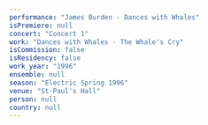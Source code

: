 ```yaml
---
performance: "James Burden - Dances with Whales"
isPremiere: null
concert: "Concert 1"
work: "Dances with Whales - The Whale's Cry"
isCommission: false
isResidency: false
work_year: "1996"
ensemble: null
season: "Electric Spring 1996"
venue: "St-Paul's Hall"
person: null
country: null
---
```


